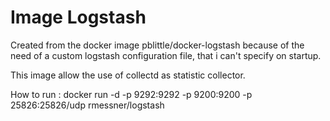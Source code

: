 Image Logstash
==============

Created from the docker image pblittle/docker-logstash because of the need of a custom logstash configuration file, that i can't specify on startup.

This image allow the use of collectd as statistic collector.

How to run :
docker run -d -p 9292:9292 -p 9200:9200 -p 25826:25826/udp rmessner/logstash
